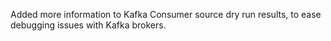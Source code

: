 Added more information to Kafka Consumer source dry run results, to ease debugging issues with Kafka brokers.
